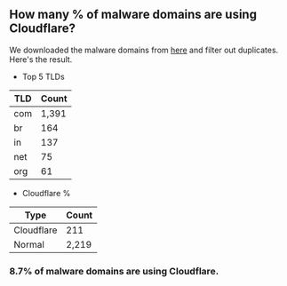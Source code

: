 ## How many % of malware domains are using Cloudflare?


We downloaded the malware domains from [here](https://urlhaus.abuse.ch) and filter out duplicates.
Here's the result.


[//]: # (start replacement)


- Top 5 TLDs

| TLD | Count |
| --- | --- |
| com | 1,391 |
| br | 164 |
| in | 137 |
| net | 75 |
| org | 61 |


- Cloudflare %

| Type | Count |
| --- | --- |
| Cloudflare | 211 |
| Normal | 2,219 |


### 8.7% of malware domains are using Cloudflare.